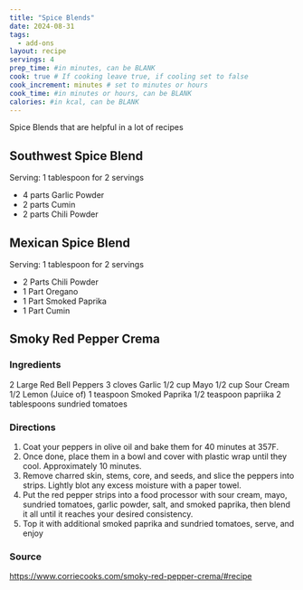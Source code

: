 ```yaml
---
title: "Spice Blends"
date: 2024-08-31
tags: 
  - add-ons
layout: recipe
servings: 4
prep_time: #in minutes, can be BLANK
cook: true # If cooking leave true, if cooling set to false
cook_increment: minutes # set to minutes or hours
cook_time: #in minutes or hours, can be BLANK
calories: #in kcal, can be BLANK
---
```

Spice Blends that are helpful in a lot of recipes

## Southwest Spice Blend

Serving: 1 tablespoon for 2 servings

- 4 parts Garlic Powder
- 2 parts Cumin
- 2 parts Chili Powder

## Mexican Spice Blend

Serving: 1 tablespoon for 2 servings

- 2 Parts Chili Powder
- 1 Part Oregano
- 1 Part Smoked Paprika
- 1 Part Cumin

## Smoky Red Pepper Crema

### Ingredients

2 Large Red Bell Peppers
3 cloves Garlic
1/2 cup Mayo
1/2 cup Sour Cream
1/2 Lemon (Juice of)
1 teaspoon Smoked Paprika
1/2 teaspoon papriika
2 tablespoons sundried tomatoes

### Directions

1. Coat your peppers in olive oil and bake them for 40 minutes at 357F.
1. Once done, place them in a bowl and cover with plastic wrap until they cool. Approximately 10 minutes.
1. Remove charred skin, stems, core, and seeds, and slice the peppers into strips. Lightly blot any excess moisture with a paper towel.
1. Put the red pepper strips into a food processor with sour cream, mayo, sundried tomatoes, garlic powder, salt, and smoked paprika, then blend it all until it reaches your desired consistency.
1. Top it with additional smoked paprika and sundried tomatoes, serve, and enjoy

### Source

<https://www.corriecooks.com/smoky-red-pepper-crema/#recipe>